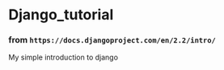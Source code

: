 # Django_tutorial

### from `https://docs.djangoproject.com/en/2.2/intro/`

My simple introduction to django
